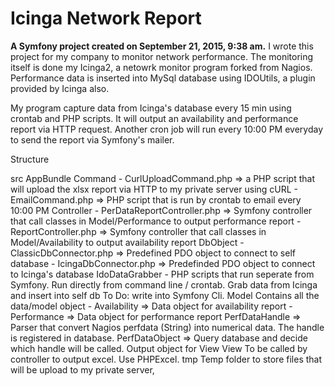 Icinga Network Report
======

<b>A Symfony project created on September 21, 2015, 9:38 am.</b>
I wrote this project for my company to monitor network performance. The monitoring itself is done my Icinga2, a netowrk monitor program forked from Nagios. Performance data is inserted into MySql database using IDOUtils, a plugin provided by Icinga also.

My program capture data from Icinga's database every 15 min using crontab and PHP scripts. It will output an availability and performance report via HTTP request. Another cron job will run every 10:00 PM everyday to send the report via Symfony's mailer.

Structure

src
  AppBundle
    Command
      - CurlUploadCommand.php => a PHP script that will upload the xlsx report via HTTP to my private server using cURL
      - EmailCommand.php => PHP script that is run by crontab to email every 10:00 PM
        Controller
      - PerDataReportController.php => Symfony controller that call classes in Model/Performance to output performance report
      - ReportController.php => Symfony controller that call classes in Model/Availability to output availability report
    DbObject
      - ClassicDbConnector.php => Predefined PDO object to connect to self database
      - IcingaDbConnector.php => Predefinded PDO object to connect to Icinga's database
    IdoDataGrabber
      - PHP scripts that run seperate from Symfony. Run directly from command line / crontab. Grab data from Icinga and insert into self db
        To Do:
          write into Symfony Cli.
    Model
      Contains all the data/model object
        - Availability => Data object for availability report
        - Performance => Data object for performance report
          PerfDataHandle => Parser that convert Nagios perfdata (String) into numerical data. The handle is registered in database.
          PerfDataObject => Query database and decide which handle will be called. Output object for View
    View
      To be called by controller to output excel. Use PHPExcel.
    tmp
      Temp folder to store files that will be upload to my private server,